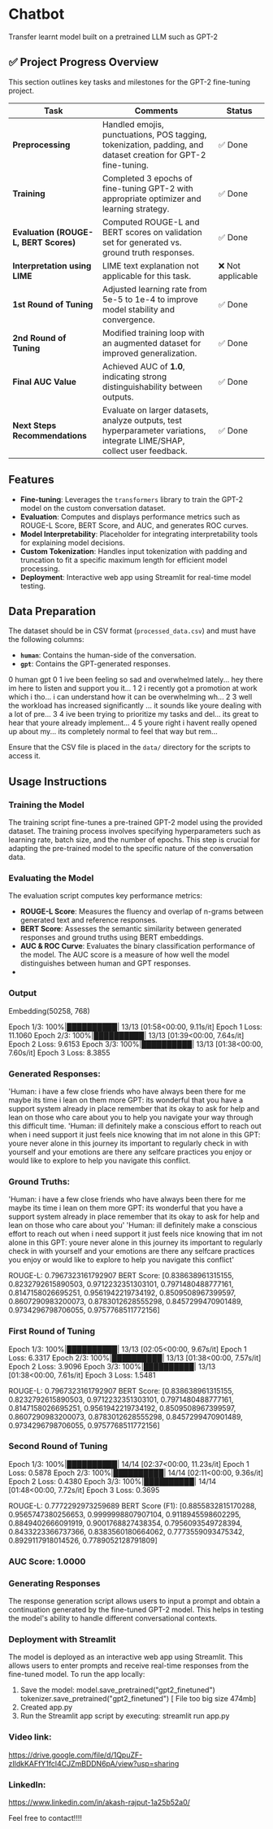 # Chatbot
Transfer learnt model built on a pretrained LLM such as GPT-2
## ✅ Project Progress Overview

This section outlines key tasks and milestones for the GPT-2 fine-tuning project.

| **Task**                             | **Comments**                                                                                         | **Status**     |
|--------------------------------------|-------------------------------------------------------------------------------------------------------|----------------|
| **Preprocessing**                    | Handled emojis, punctuations, POS tagging, tokenization, padding, and dataset creation for GPT-2 fine-tuning. | ✅ Done         |
| **Training**                         | Completed 3 epochs of fine-tuning GPT-2 with appropriate optimizer and learning strategy.             | ✅ Done         |
| **Evaluation (ROUGE-L, BERT Scores)**| Computed ROUGE-L and BERT scores on validation set for generated vs. ground truth responses.          | ✅ Done         |
| **Interpretation using LIME**        | LIME text explanation not applicable for this task.                                                   | ❌ Not applicable |
| **1st Round of Tuning**              | Adjusted learning rate from 5e-5 to 1e-4 to improve model stability and convergence.                   | ✅ Done         |
| **2nd Round of Tuning**              | Modified training loop with an augmented dataset for improved generalization.                         | ✅ Done         |
| **Final AUC Value**                  | Achieved AUC of **1.0**, indicating strong distinguishability between outputs.                         | ✅ Done         |
| **Next Steps Recommendations**       | Evaluate on larger datasets, analyze outputs, test hyperparameter variations, integrate LIME/SHAP, collect user feedback. | ✅ Done         |



## Features
- **Fine-tuning**: Leverages the `transformers` library to train the GPT-2 model on the custom conversation dataset.
- **Evaluation**: Computes and displays performance metrics such as ROUGE-L Score, BERT Score, and AUC, and generates ROC curves.
- **Model Interpretability**: Placeholder for integrating interpretability tools for explaining model decisions.
- **Custom Tokenization**: Handles input tokenization with padding and truncation to fit a specific maximum length for efficient model processing.
- **Deployment**: Interactive web app using Streamlit for real-time model testing.

## Data Preparation
The dataset should be in CSV format (`processed_data.csv`) and must have the following columns:
- **`human`**: Contains the human-side of the conversation.
- **`gpt`**: Contains the GPT-generated responses.

0	human	gpt
0	1	ive been feeling so sad and overwhelmed lately...	hey there im here to listen and support you it...
1	2	i recently got a promotion at work which i tho...	i can understand how it can be overwhelming wh...
2	3	well the workload has increased significantly ...	it sounds like youre dealing with a lot of pre...
3	4	ive been trying to prioritize my tasks and del...	its great to hear that youre already implement...
4	5	youre right i havent really opened up about my...	its completely normal to feel that way but rem...

Ensure that the CSV file is placed in the `data/` directory for the scripts to access it.

## Usage Instructions

### Training the Model
The training script fine-tunes a pre-trained GPT-2 model using the provided dataset. The training process involves specifying hyperparameters such as learning rate, batch size, and the number of epochs. This step is crucial for adapting the pre-trained model to the specific nature of the conversation data.

### Evaluating the Model
The evaluation script computes key performance metrics:
- **ROUGE-L Score**: Measures the fluency and overlap of n-grams between generated text and reference responses.
- **BERT Score**: Assesses the semantic similarity between generated responses and ground truths using BERT embeddings.
- **AUC & ROC Curve**: Evaluates the binary classification performance of the model. The AUC score is a measure of how well the model distinguishes between human and GPT responses.
- 
### Output 
Embedding(50258, 768)

Epoch 1/3: 100%|██████████| 13/13 [01:58<00:00,  9.11s/it]
Epoch 1 Loss: 11.1060
Epoch 2/3: 100%|██████████| 13/13 [01:39<00:00,  7.64s/it]
Epoch 2 Loss: 9.6153
Epoch 3/3: 100%|██████████| 13/13 [01:38<00:00,  7.60s/it]
Epoch 3 Loss: 8.3855

### Generated Responses:
'Human: i have a few close friends who have always been there for me maybe its time i lean on them more
GPT: its wonderful that you have a support system already in place remember that its okay to ask for help and lean on those who care about you to help you navigate your way through this difficult time.
'Human: ill definitely make a conscious effort to reach out when i need support it just feels nice knowing that im not alone in this 
GPT: youre never alone in this journey its important to regularly check in with yourself and your emotions are there any selfcare practices you enjoy or would like to explore to help you navigate this conflict.
### Ground Truths:
'Human: i have a few close friends who have always been there for me maybe its time i lean on them more 
GPT: its wonderful that you have a support system already in place remember that its okay to ask for help and lean on those who care about you'
'Human: ill definitely make a conscious effort to reach out when i need support it just feels nice knowing that im not alone in this 
GPT: youre never alone in this journey its important to regularly check in with yourself and your emotions are there any selfcare practices you enjoy or would like to explore to help you navigate this conflict'

ROUGE-L: 0.7967323161792907
BERT Score: [0.838638961315155, 0.8232792615890503, 0.9712232351303101, 0.7971480488777161, 0.8147158026695251, 0.9561942219734192, 0.8509508967399597, 0.8607290983200073, 0.8783012628555298, 0.8457299470901489, 0.9734296798706055, 0.9757768511772156]

### First Round of Tuning
Epoch 1/3: 100%|██████████| 13/13 [02:05<00:00,  9.67s/it]
Epoch 1 Loss: 6.3317
Epoch 2/3: 100%|██████████| 13/13 [01:38<00:00,  7.57s/it]
Epoch 2 Loss: 3.9096
Epoch 3/3: 100%|██████████| 13/13 [01:38<00:00,  7.61s/it]
Epoch 3 Loss: 1.5481

ROUGE-L: 0.7967323161792907
BERT Score: [0.838638961315155, 0.8232792615890503, 0.9712232351303101, 0.7971480488777161, 0.8147158026695251, 0.9561942219734192, 0.8509508967399597, 0.8607290983200073, 0.8783012628555298, 0.8457299470901489, 0.9734296798706055, 0.9757768511772156]

### Second Round of Tuning
Epoch 1/3: 100%|██████████| 14/14 [02:37<00:00, 11.23s/it]
Epoch 1 Loss: 0.5878
Epoch 2/3: 100%|██████████| 14/14 [02:11<00:00,  9.36s/it]
Epoch 2 Loss: 0.4380
Epoch 3/3: 100%|██████████| 14/14 [01:48<00:00,  7.72s/it]
Epoch 3 Loss: 0.3695

ROUGE-L: 0.7772292973259689
BERT Score (F1): [0.8855832815170288, 0.9565747380256653, 0.9999998807907104, 0.9118945598602295, 0.8849402666091919, 0.9001768827438354, 0.7956093549728394, 0.8433223366737366, 0.8383560180664062, 0.7773559093475342, 0.8929117918014526, 0.7789052128791809]

### AUC Score: 1.0000


### Generating Responses
The response generation script allows users to input a prompt and obtain a continuation generated by the fine-tuned GPT-2 model. This helps in testing the model's ability to handle different conversational contexts.

### Deployment with Streamlit
The model is deployed as an interactive web app using Streamlit. This allows users to enter prompts and receive real-time responses from the fine-tuned model. To run the app locally:
1. Save the model: model.save_pretrained("gpt2_finetuned")
tokenizer.save_pretrained("gpt2_finetuned") [ File too big size 474mb] 
2. Created app.py
3. Run the Streamlit app script by executing:
   streamlit run app.py

### Video link:
https://drive.google.com/file/d/1QpuZF-zIldkKAFfY1fcl4CJZmBDDN6pA/view?usp=sharing 

### LinkedIn:
https://www.linkedin.com/in/akash-rajput-1a25b52a0/

Feel free to contact!!!!




